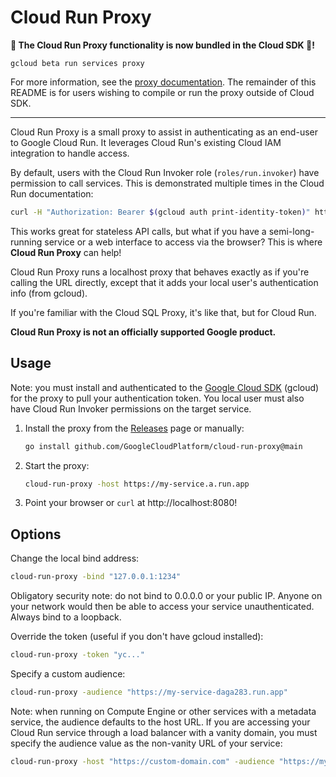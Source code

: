 # Cloud Run Proxy

**📣 The Cloud Run Proxy functionality is now bundled in the Cloud SDK 🎉!**

```shell
gcloud beta run services proxy
```

For more information, see the [proxy documentation][gcloud-docs]. The remainder
of this README is for users wishing to compile or run the proxy outside of Cloud
SDK.

---

Cloud Run Proxy is a small proxy to assist in authenticating as an end-user to
Google Cloud Run. It leverages Cloud Run's existing Cloud IAM integration to
handle access.

By default, users with the Cloud Run Invoker role (`roles/run.invoker`) have
permission to call services. This is demonstrated multiple times in the Cloud
Run documentation:

```sh
curl -H "Authorization: Bearer $(gcloud auth print-identity-token)" https://my-service.a.run.app/
```

This works great for stateless API calls, but what if you have a
semi-long-running service or a web interface to access via the browser? This is
where **Cloud Run Proxy** can help!

Cloud Run Proxy runs a localhost proxy that behaves exactly as if you're calling
the URL directly, except that it adds your local user's authentication info
(from gcloud).

If you're familiar with the Cloud SQL Proxy, it's like that, but for Cloud Run.

**Cloud Run Proxy is not an officially supported Google product.**

## Usage

Note: you must install and authenticated to the [Google Cloud
SDK](https://cloud.google.com/sdk) (gcloud) for the proxy to pull your
authentication token. You local user must also have Cloud Run Invoker
permissions on the target service.

1.  Install the proxy from the [Releases](releases) page or manually:

    ```sh
    go install github.com/GoogleCloudPlatform/cloud-run-proxy@main
    ```

1.  Start the proxy:

    ```sh
    cloud-run-proxy -host https://my-service.a.run.app
    ```

1.  Point your browser or `curl` at http://localhost:8080!


## Options

Change the local bind address:

```sh
cloud-run-proxy -bind "127.0.0.1:1234"
```

Obligatory security note: do not bind to 0.0.0.0 or your public IP. Anyone on
your network would then be able to access your service unauthenticated. Always
bind to a loopback.

Override the token (useful if you don't have gcloud installed):

```sh
cloud-run-proxy -token "yc..."
```

Specify a custom audience:

```sh
cloud-run-proxy -audience "https://my-service-daga283.run.app"
```

Note: when running on Compute Engine or other services with a metadata service, the audience defaults to the host URL. If you are accessing your Cloud Run service through a load balancer with a vanity domain, you must specify the audience value as the non-vanity URL of your service:

```sh
cloud-run-proxy -host "https://custom-domain.com" -audience "https://my-service-daga283.run.app"
```

[gcloud-docs]: https://cloud.google.com/sdk/gcloud/reference/beta/run/services/proxy
